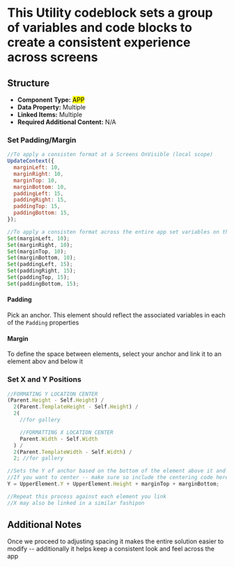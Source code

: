# This Utility codeblock sets a group of variables and code blocks to create a consistent experience across screens

## Structure

- **Component Type:** <mark>APP</mark>
- **Data Property:** Multiple
- **Linked Items:** Multiple
- **Required Additional Content:** N/A

### Set Padding/Margin

```js
//To apply a consisten format at a Screens OnVisible (local scope)
UpdateContext({
  marginLeft: 10,
  marginRight: 10,
  marginTop: 10,
  marginBottom: 10,
  paddingLeft: 15,
  paddingRight: 15,
  paddingTop: 15,
  paddingBottom: 15,
});

//To apply a consisten format across the entire app set variables on the Apps OnStart (global scope)
Set(marginLeft, 10);
Set(marginRight, 10);
Set(marginTop, 10);
Set(marginBottom, 10);
Set(paddingLeft, 15);
Set(paddingRight, 15);
Set(paddingTop, 15);
Set(paddingBottom, 15);
```

#### Padding

Pick an anchor. This element should reflect the associated variables in each of the `Padding` properties

#### Margin

To define the space between elements, select your anchor and link it to an element abov and below it

### Set X and Y Positions

```js
//FORMATING Y LOCATION CENTER
(Parent.Height - Self.Height) /
  2(Parent.TemplateHeight - Self.Height) /
  2(
    //for gallery

    //FORMATTING X LOCATION CENTER
    Parent.Width - Self.Width
  ) /
  2(Parent.TemplateWidth - Self.Width) /
  2; //for gallery

//Sets the Y of anchor based on the bottom of the element above it and adds margin to each element
//If you want to center -- make sure so include the centering code here
Y = UpperElement.Y + UpperElement.Height + marginTop + marginBottom;

//Repeat this process against each element you link
//X may also be linked in a similar fashipon
```

## Additional Notes

Once we proceed to adjusting spacing it makes the entire solution easier to modify -- additionally it helps keep a consistent look and feel across the app
